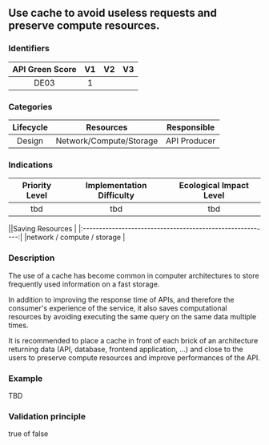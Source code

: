 ## Use cache to avoid useless requests and preserve compute resources.

### Identifiers

| API Green Score |  V1  |  V2  |  V3  |
|:-------:|:----:|:----:|:----:|
|   DE03   | 1  |   |      |

### Categories

| Lifecycle |  Resources  |  Responsible  |
|:---------:|:----:|:----:|
| Design | Network/Compute/Storage | API Producer |

### Indications

| Priority Level |      Implementation Difficulty      |  Ecological Impact Level   |
|:-------------------:|:-------------------------:|:---------------------:|
| tbd | tbd | tbd |

||Saving Resources                                           |
|:----------------------------------------------------------:|
|network / compute / storage    |

### Description

The use of a cache has become common in computer architectures to store frequently used information on a fast storage.

In addition to improving the response time of APIs, and therefore the consumer's experience of the service, it also saves computational resources by avoiding executing the same query on the same data multiple times. 

It is recommended to place a cache in front of each brick of an architecture returning data (API, database, frontend application, ...) and close to the users to preserve compute resources and improve performances of the API.



### Example
TBD 

### Validation principle

true of false